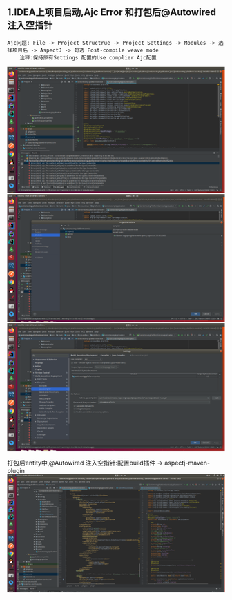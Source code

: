 

## 1.IDEA上项目启动,Ajc Error 和打包后@Autowired 注入空指针
    Ajc问题: File -> Project Structrue -> Project Settings -> Modules -> 选择项目名 -> AspectJ -> 勾选 Post-compile weave mode
        注释:保持原有Settings 配置的Use complier Ajc配置
   ![image](./img-idea/ajc-error.png)
   ![image](./img-idea/aspectj-config.png)
   ![image](./img-idea/complier-config.png)
   
   打包后entity中,@Autowired 注入空指针:配置build插件 -> aspectj-maven-plugin
   ![image](./img-idea/build-config.png)
   
   
   